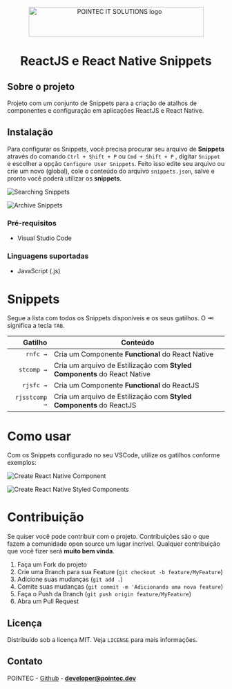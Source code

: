 <p align="center">
  <a href="htts://pointec.dev" target="_blank">
    <img width="405" height="69" src="https://user-images.githubusercontent.com/46358065/83305364-fc86fe00-a1d6-11ea-8482-ccc8ce2fec8b.png" alt="POINTEC IT SOLUTIONS logo" />
  </a>

  <h1 align="center">ReactJS e React Native Snippets</h1>
</p>

## Sobre o projeto
Projeto com um conjunto de Snippets para a criação de atalhos de componentes e configuração em aplicações ReactJS e React Native.

## Instalação

Para configurar os Snippets, você precisa procurar seu arquivo de **Snippets** através do comando `Ctrl + Shift + P` ou `Cmd + Shift + P` , digitar `Snippet` e escolher a opção `Configure User Snippets`. Feito isso edite seu arquivo ou crie um novo (global), cole o conteúdo do arquivo `snippets.json`, salve e pronto você poderá utilizar os **snippets**.

![Searching Snippets](https://raw.githubusercontent.com/paesrafael/vscode-snippets-react-native-pointec/master/images/snippets-config-searching-pointec.gif)

![Archive Snippets](https://raw.githubusercontent.com/paesrafael/vscode-snippets-react-native-pointec/master/images/snippets-config-archive-pointec.gif)

### Pré-requisitos

- Visual Studio Code

### Linguagens suportadas

- JavaScript (.js)

# Snippets

Segue a lista com todos os Snippets disponíveis e os seus gatilhos. O **⇥** significa a tecla `TAB`.

|                 Gatilho | Conteúdo                                                                      |
| ----------------------: | ----------------------------------------------------------------------------- |
|                `rnfc →` | Cria um Componente **Functional** do React Native                             |
|              `stcomp →` | Cria um arquivo de Estilização com **Styled Components** do React Native      |
|               `rjsfc →` | Cria um Componente **Functional** do ReactJS                                  |
|           `rjsstcomp →` | Cria um arquivo de Estilização com **Styled Components** do ReactJS           |

# Como usar

Com os Snippets configurado no seu VSCode, utilize os gatilhos conforme exemplos:

![Create React Native Component](https://raw.githubusercontent.com/paesrafael/vscode-snippets-react-native-pointec/master/images/snippets-rnfc-pointec.gif)

![Create React Native Styled Components](https://raw.githubusercontent.com/paesrafael/vscode-snippets-react-native-pointec/master/images/snippets-stcomp-pointec.gif)

# Contribuição

Se quiser você pode contribuir com o projeto. Contribuições são o que fazem a comunidade open source um lugar incrível. Qualquer contribuição que você fizer será **muito bem vinda**.

1. Faça um Fork do projeto
2. Crie uma Branch para sua Feature (`git checkout -b feature/MyFeature`)
3. Adicione suas mudanças (`git add .`)
4. Comite suas mudanças (`git commit -m 'Adicionando uma nova feature`)
5. Faça o Push da Branch (`git push origin feature/MyFeature`)
6. Abra um Pull Request

## Licença

Distribuído sob a licença MIT. Veja `LICENSE` para mais informações.

## Contato

POINTEC - [Github](https://github.com/paesrafael) - **developer@pointec.dev**
